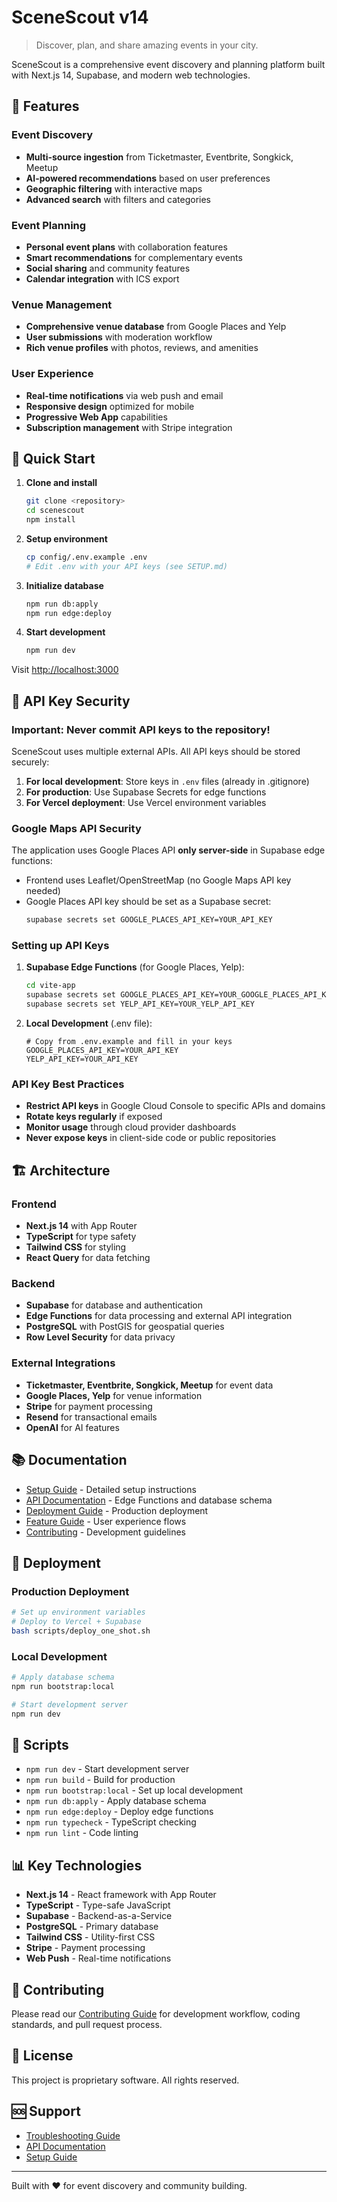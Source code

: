 # SceneScout v14

> Discover, plan, and share amazing events in your city.

SceneScout is a comprehensive event discovery and planning platform built with Next.js 14, Supabase, and modern web technologies.

## 🌟 Features

### Event Discovery
- **Multi-source ingestion** from Ticketmaster, Eventbrite, Songkick, Meetup
- **AI-powered recommendations** based on user preferences
- **Geographic filtering** with interactive maps
- **Advanced search** with filters and categories

### Event Planning
- **Personal event plans** with collaboration features
- **Smart recommendations** for complementary events
- **Social sharing** and community features
- **Calendar integration** with ICS export

### Venue Management
- **Comprehensive venue database** from Google Places and Yelp
- **User submissions** with moderation workflow
- **Rich venue profiles** with photos, reviews, and amenities

### User Experience
- **Real-time notifications** via web push and email
- **Responsive design** optimized for mobile
- **Progressive Web App** capabilities
- **Subscription management** with Stripe integration

## 🚀 Quick Start

1. **Clone and install**
   ```bash
   git clone <repository>
   cd scenescout
   npm install
   ```

2. **Setup environment**
   ```bash
   cp config/.env.example .env
   # Edit .env with your API keys (see SETUP.md)
   ```

3. **Initialize database**
   ```bash
   npm run db:apply
   npm run edge:deploy
   ```

4. **Start development**
   ```bash
   npm run dev
   ```

Visit [http://localhost:3000](http://localhost:3000)

## 🔐 API Key Security

### Important: Never commit API keys to the repository!

SceneScout uses multiple external APIs. All API keys should be stored securely:

1. **For local development**: Store keys in `.env` files (already in .gitignore)
2. **For production**: Use Supabase Secrets for edge functions
3. **For Vercel deployment**: Use Vercel environment variables

### Google Maps API Security

The application uses Google Places API **only server-side** in Supabase edge functions:
- Frontend uses Leaflet/OpenStreetMap (no Google Maps API key needed)
- Google Places API key should be set as a Supabase secret:
  ```bash
  supabase secrets set GOOGLE_PLACES_API_KEY=YOUR_API_KEY
  ```

### Setting up API Keys

1. **Supabase Edge Functions** (for Google Places, Yelp):
   ```bash
   cd vite-app
   supabase secrets set GOOGLE_PLACES_API_KEY=YOUR_GOOGLE_PLACES_API_KEY
   supabase secrets set YELP_API_KEY=YOUR_YELP_API_KEY
   ```

2. **Local Development** (.env file):
   ```env
   # Copy from .env.example and fill in your keys
   GOOGLE_PLACES_API_KEY=YOUR_API_KEY
   YELP_API_KEY=YOUR_API_KEY
   ```

### API Key Best Practices

- **Restrict API keys** in Google Cloud Console to specific APIs and domains
- **Rotate keys regularly** if exposed
- **Monitor usage** through cloud provider dashboards
- **Never expose keys** in client-side code or public repositories

## 🏗 Architecture

### Frontend
- **Next.js 14** with App Router
- **TypeScript** for type safety
- **Tailwind CSS** for styling
- **React Query** for data fetching

### Backend
- **Supabase** for database and authentication
- **Edge Functions** for data processing and external API integration
- **PostgreSQL** with PostGIS for geospatial queries
- **Row Level Security** for data privacy

### External Integrations
- **Ticketmaster, Eventbrite, Songkick, Meetup** for event data
- **Google Places, Yelp** for venue information
- **Stripe** for payment processing
- **Resend** for transactional emails
- **OpenAI** for AI features

## 📚 Documentation

- [Setup Guide](docs/SETUP.md) - Detailed setup instructions
- [API Documentation](docs/API.md) - Edge Functions and database schema
- [Deployment Guide](docs/DEPLOYMENT.md) - Production deployment
- [Feature Guide](docs/FEATURES.md) - User experience flows
- [Contributing](docs/CONTRIBUTING.md) - Development guidelines

## 🚢 Deployment

### Production Deployment
```bash
# Set up environment variables
# Deploy to Vercel + Supabase
bash scripts/deploy_one_shot.sh
```

### Local Development
```bash
# Apply database schema
npm run bootstrap:local

# Start development server
npm run dev
```

## 🔧 Scripts

- `npm run dev` - Start development server
- `npm run build` - Build for production
- `npm run bootstrap:local` - Set up local development
- `npm run db:apply` - Apply database schema
- `npm run edge:deploy` - Deploy edge functions
- `npm run typecheck` - TypeScript checking
- `npm run lint` - Code linting

## 📊 Key Technologies

- **Next.js 14** - React framework with App Router
- **TypeScript** - Type-safe JavaScript
- **Supabase** - Backend-as-a-Service
- **PostgreSQL** - Primary database
- **Tailwind CSS** - Utility-first CSS
- **Stripe** - Payment processing
- **Web Push** - Real-time notifications

## 🤝 Contributing

Please read our [Contributing Guide](docs/CONTRIBUTING.md) for development workflow, coding standards, and pull request process.

## 📄 License

This project is proprietary software. All rights reserved.

## 🆘 Support

- [Troubleshooting Guide](docs/TROUBLESHOOTING.md)
- [API Documentation](docs/API.md)
- [Setup Guide](docs/SETUP.md)

---

Built with ❤️ for event discovery and community building.